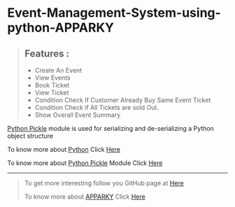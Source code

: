 # Event-Management-System-using-python-APPARKY

> ## Features :
> - Create An Event
> - View Events
> - Book Ticket 
> - View Ticket 
> - Condition Check If Customer Already Buy Same Event Ticket 
> - Condition Check if All Tickets are sold Out. 
> - Show Overall Event Summary

[Python Pickle](https://docs.python.org/3/library/pickle.html) module is used for serializing and de-serializing a Python object structure

To know more about [Python](https://www.python.org/) Click [Here](https://www.python.org/)

To know more about [Python Pickle](https://docs.python.org/3/library/pickle.html) Module Click [Here](https://docs.python.org/3/library/pickle.html)


-------------------
> 
> To get more interesting follow you GitHub page at [Here](https://github.com/Apparky)
> 
> To know more about [APPARKY](https://apparky-soumenmtec-gmailcom.vercel.app/) Click [Here](https://apparky-soumenmtec-gmailcom.vercel.app/)
